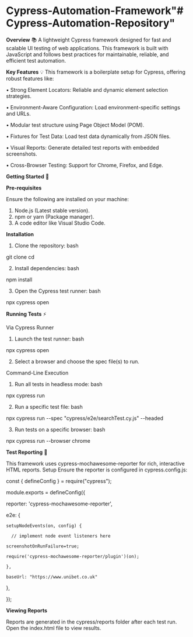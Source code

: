 # Cypress-Automation-Framework"# Cypress-Automation-Repository" 

**Overview** 📚
A lightweight Cypress framework designed for fast and scalable UI testing of web applications. This framework is built with JavaScript and follows best practices for maintainable, reliable, and efficient test automation.

**Key Features** 💡
This framework is a boilerplate setup for Cypress, offering robust features like:

•	Strong Element Locators: Reliable and dynamic element selection strategies.

• Environment-Aware Configuration: Load environment-specific settings and URLs.

•	Modular test structure using Page Object Model (POM).

•	Fixtures for Test Data: Load test data dynamically from JSON files.

•	Visual Reports: Generate detailed test reports with embedded screenshots.

•	Cross-Browser Testing: Support for Chrome, Firefox, and Edge.

**Getting Started** 🚀

**Pre-requisites**

Ensure the following are installed on your machine:

1.	Node.js (Latest stable version).
2.	npm or yarn (Package manager).
3.	A code editor like Visual Studio Code.

**Installation**
1.	Clone the repository:
bash

git clone <repository-url>
cd <repository-folder>

2.	Install dependencies:
bash

npm install

3.	Open the Cypress test runner:
bash

npx cypress open

**Running Tests** ⚡

Via Cypress Runner

1.	Launch the test runner:
bash

npx cypress open

2.	Select a browser and choose the spec file(s) to run.
   
Command-Line Execution

1.	Run all tests in headless mode:
bash

npx cypress run

2.	Run a specific test file:
bash

npx cypress run --spec "cypress/e2e/searchTest.cy.js" --headed

3.	Run tests on a specific browser:
bash

npx cypress run --browser chrome

**Test Reporting** 📑

This framework uses cypress-mochawesome-reporter for rich, interactive HTML reports.
Setup
Ensure the reporter is configured in cypress.config.js:

const { defineConfig } = require("cypress");

module.exports = defineConfig({

 reporter: 'cypress-mochawesome-reporter',
 
  e2e: {
  
    setupNodeEvents(on, config) {
    
      // implement node event listeners here
      
    screenshotOnRunFailure=true;
    
    require('cypress-mochawesome-reporter/plugin')(on);
    
    },

    baseUrl: "https://www.unibet.co.uk"
    
  },
  
});

   **Viewing Reports**
   
Reports are generated in the cypress/reports folder after each test run. Open the index.html file to view results.


